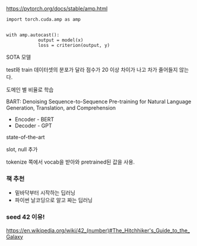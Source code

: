 https://pytorch.org/docs/stable/amp.html
```
import torch.cuda.amp as amp


with amp.autocast():
            output = model(x)
            loss = criterion(output, y)
```

SOTA 모델

test와 train 데이터셋의 분포가 달라 점수가 20 이상 차이가 나고 차가 줄어들지 않는다.

도메인 별 비율로 학습

BART: Denoising Sequence-to-Sequence Pre-training for Natural Language Generation, Translation, and Comprehension
- Encoder - BERT
- Decoder - GPT

state-of-the-art

slot, null 추가

tokenize 쪽에서 vocab을 받아와 pretrained된 값을 사용.

### 책 추천
- 밑바닥부터 시작하는 딥러닝
- 파이썬 날코딩으로 알고 짜는 딥러닝

### seed 42 이유!
https://en.wikipedia.org/wiki/42_(number)#The_Hitchhiker's_Guide_to_the_Galaxy
